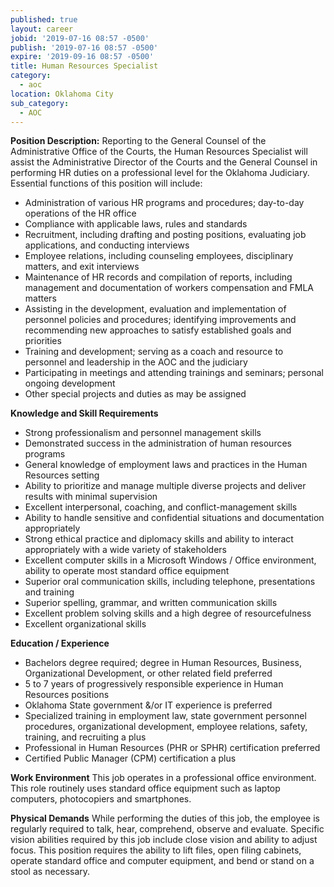 ```yaml
---
published: true
layout: career
jobid: '2019-07-16 08:57 -0500'
publish: '2019-07-16 08:57 -0500'
expire: '2019-09-16 08:57 -0500'
title: Human Resources Specialist
category:
  - aoc
location: Oklahoma City
sub_category:
  - AOC
---
```

**Position Description:**
Reporting to the General Counsel of the Administrative Office of the Courts, the Human Resources Specialist will assist the Administrative Director of the Courts and the General Counsel in performing HR duties on a professional level for the Oklahoma Judiciary. Essential functions of this position will include: 
- Administration of various HR programs and procedures; day-to-day operations of the HR office
- Compliance with applicable laws, rules and standards
- Recruitment, including drafting and posting positions, evaluating job applications, and conducting interviews
- Employee relations, including counseling employees, disciplinary matters, and exit interviews
- Maintenance of HR records and compilation of reports, including management and documentation of workers compensation and FMLA matters
- Assisting in the development, evaluation and implementation of personnel policies and procedures; identifying improvements and recommending new approaches to satisfy established goals and priorities
- Training and development; serving as a coach and resource to personnel and leadership in the AOC and the judiciary
- Participating in meetings and attending trainings and seminars; personal ongoing development
- Other special projects and duties as may be assigned

**Knowledge and Skill Requirements**
- Strong professionalism and personnel management skills
- Demonstrated success in the administration of human resources programs
- General knowledge of employment laws and practices in the Human Resources setting
- Ability to prioritize and manage multiple diverse projects and deliver results with minimal supervision 
- Excellent interpersonal, coaching, and conflict-management skills
- Ability to handle sensitive and confidential situations and documentation appropriately
- Strong ethical practice and diplomacy skills and ability to interact appropriately with a wide variety of stakeholders
- Excellent computer skills in a Microsoft Windows / Office environment, ability to operate most standard office equipment
- Superior oral communication skills, including telephone, presentations and training
- Superior spelling, grammar, and written communication skills
- Excellent problem solving skills and a high degree of resourcefulness
- Excellent organizational skills

**Education / Experience**
- Bachelors degree required; degree in Human Resources, Business, Organizational Development, or other related field preferred 
- 5 to 7 years of progressively responsible experience in Human Resources positions 
- Oklahoma State government &/or IT experience is preferred
- Specialized training in employment law, state government personnel procedures, organizational development, employee relations, safety, training, and recruiting a plus
- Professional in Human Resources (PHR or SPHR) certification preferred
- Certified Public Manager (CPM) certification a plus

**Work Environment**
This job operates in a professional office environment. This role routinely uses standard office equipment such as laptop computers, photocopiers and smartphones.

**Physical Demands**
While performing the duties of this job, the employee is regularly required to talk, hear, comprehend, observe and evaluate. Specific vision abilities required by this job include close vision and ability to adjust focus. This position requires the ability to lift files, open filing cabinets, operate standard office and computer equipment, and bend or stand on a stool as necessary.
